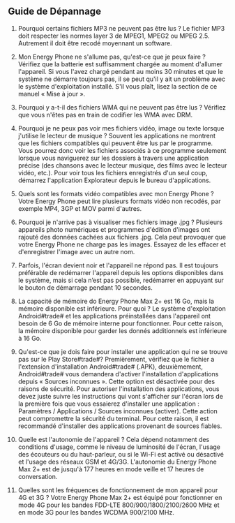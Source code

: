 ## Guide de Dépannage

1. Pourquoi certains fichiers MP3 ne peuvent pas être lus ?
  Le fichier MP3 doit respecter les normes layer 3 de MPEG1, MPEG2 ou MPEG 2.5. Autrement il doit être recodé moyennant un software.

2. Mon Energy Phone ne s'allume pas, qu'est-ce que je peux faire ?
  Vérifiez que la batterie est suffisamment chargée au moment d'allumer l'appareil. Si vous l'avez chargé pendant au moins 30 minutes et que le système ne démarre toujours pas, il se peut qu'il y ait un problème avec le système d'exploitation installé. S'il vous plaît, lisez la section de ce manuel « Mise à jour ».

3. Pourquoi y a-t-il des fichiers WMA qui ne peuvent pas être lus ?
  Vérifiez que vous n'êtes pas en train de codifier les WMA avec DRM.

4. Pourquoi je ne peux pas voir mes fichiers vidéo, image ou texte lorsque j'utilise le lecteur de musique ?
  Souvent les applications ne montrent que les fichiers compatibles qui peuvent être lus par le programme. Vous pourrez donc voir les fichiers associés à ce programme seulement lorsque vous naviguerez sur les dossiers à travers une application précise \(des chansons avec le lecteur musique, des films avec le lecteur vidéo, etc.\). Pour voir tous les fichiers enregistrés d'un seul coup, démarrez l'application Explorateur depuis le bureau d'applications.

5. Quels sont les formats vidéo compatibles avec mon Energy Phone ? 
  Votre Energy Phone peut lire plusieurs formats vidéo non recodés, par exemple MP4, 3GP et MOV parmi d'autres.

6. Pourquoi je n'arrive pas à visualiser mes fichiers image .jpg ?
  Plusieurs appareils photo numériques et programmes d'édition d'images ont rajouté des données cachées aux fichiers .jpg. Cela peut provoquer que votre Energy Phone ne charge pas les images. Essayez de les effacer et d'enregistrer l'image avec un autre nom.

7. Parfois, l'écran devient noir et l'appareil ne répond pas.
  Il est toujours préférable de redémarrer l'appareil depuis les options disponibles dans le système, mais si cela n’est pas possible, redémarrer en appuyant sur le bouton de démarrage pendant 10 secondes.

8. La capacité de mémoire do Energy Phone Max 2+ est 16 Go, mais la mémoire disponible est inférieure. Pour quoi ?
  Le système d'exploitation Android\#trade\# et les applications préinstallées dans l'appareil ont besoin de 6 Go de mémoire interne pour fonctionner. Pour cette raison, la mémoire disponible pour garder les donnés additionnels est inférieure à 16 Go.

9. Qu'est-ce que je dois faire pour installer une application qui ne se trouve pas sur le Play Store\#trade\#?
  Premièrement, vérifiez que le fichier a l'extension d'installation Android\#trade\# \(.APK\), deuxièmement, Android\#trade\# vous demandera d'activer l'installation d'applications depuis « Sources inconnues ». Cette option est désactivée pour des raisons de sécurité. Pour autoriser l'installation des applications, vous devez juste suivre les instructions qui vont s'afficher sur l'écran lors de la première fois que vous essaierez d'installer une application : Paramètres / Applications / Sources inconnues \(activer\). Cette action peut compromettre la sécurité du terminal. Pour cette raison, il est recommandé d'installer des applications provenant de sources fiables.

10. Quelle est l'autonomie de l'appareil ?
  Cela dépend notamment des conditions d'usage, comme le niveau de luminosité de l'écran, l'usage des écouteurs ou du haut-parleur, ou si le Wi-Fi est activé ou désactivé et l'usage des réseaux GSM et 4G/3G. L'autonomie du Energy Phone Max 2+ est de jusqu'à 177 heures en mode veille et 17 heures de conversation.

11. Quelles sont les fréquences de fonctionnement de mon appareil pour 4G et 3G ?
  Votre Energy Phone Max 2+ est équipé pour fonctionner en mode 4G pour les bandes FDD-LTE 800/900/1800/2100/2600 MHz et en mode 3G pour les bandes WCDMA 900/2100 MHz.

